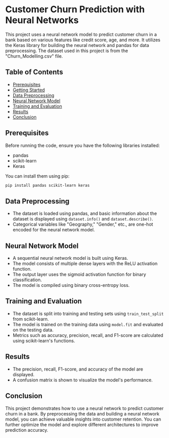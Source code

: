 
# Customer Churn Prediction with Neural Networks

This project uses a neural network model to predict customer churn in a bank based on various features like credit score, age, and more. It utilizes the Keras library for building the neural network and pandas for data preprocessing. The dataset used in this project is from the "Churn_Modelling.csv" file.

## Table of Contents

- [Prerequisites](#prerequisites)
- [Getting Started](#getting-started)
- [Data Preprocessing](#data-preprocessing)
- [Neural Network Model](#neural-network-model)
- [Training and Evaluation](#training-and-evaluation)
- [Results](#results)
- [Conclusion](#conclusion)

## Prerequisites

Before running the code, ensure you have the following libraries installed:

- pandas
- scikit-learn
- Keras

You can install them using pip:

```bash
pip install pandas scikit-learn keras
```

## Data Preprocessing

- The dataset is loaded using pandas, and basic information about the dataset is displayed using `dataset.info()` and `dataset.describe()`.
- Categorical variables like "Geography," "Gender," etc., are one-hot encoded for the neural network model.

## Neural Network Model

- A sequential neural network model is built using Keras.
- The model consists of multiple dense layers with the ReLU activation function.
- The output layer uses the sigmoid activation function for binary classification.
- The model is compiled using binary cross-entropy loss.

## Training and Evaluation

- The dataset is split into training and testing sets using `train_test_split` from scikit-learn.
- The model is trained on the training data using `model.fit` and evaluated on the testing data.
- Metrics such as accuracy, precision, recall, and F1-score are calculated using scikit-learn's functions.

## Results

- The precision, recall, F1-score, and accuracy of the model are displayed.
- A confusion matrix is shown to visualize the model's performance.

## Conclusion

This project demonstrates how to use a neural network to predict customer churn in a bank. By preprocessing the data and building a neural network model, you can achieve valuable insights into customer retention. You can further optimize the model and explore different architectures to improve prediction accuracy.
